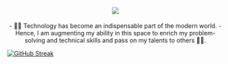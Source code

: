 <h1 align="center">
  <img src="[https://drive.google.com/file/d/1y7PDcvHpz5q3n74NLLLXRJBVMPFBD-zY/view?usp=share_link]">
</h1>

<p align="center">
- 🙌🏼 Technology has become an indispensable part of the modern world.
- Hence, I am augmenting my ability in this space to enrich my problem-solving and technical skills and pass on my talents to others ✌🏻.
</p>



[![GitHub Streak](https://streak-stats.demolab.com?user=DonaSiby&theme=highcontrast&hide_border=true&border_radius=20&date_format=j%20M%5B%20Y%5D)](https://git.io/streak-stats)
<!---
DonaSiby/DonaSiby is a ✨ special ✨ repository because its `README.md` (this file) appears on your GitHub profile.
You can click the Preview link to take a look at your changes.
--->
